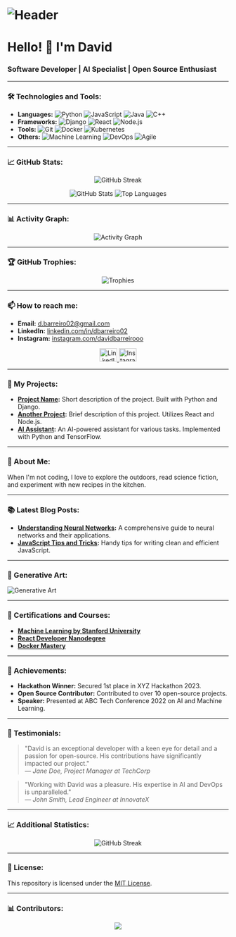 # ![Header](https://raw.githubusercontent.com/devidbarreiro/devidbarreiro/master/assets/header.png)

# Hello! 👋 I'm David

### Software Developer | AI Specialist | Open Source Enthusiast

---

### 🛠️ Technologies and Tools:
- **Languages:** ![Python](https://img.shields.io/badge/-Python-333333?style=flat&logo=python) ![JavaScript](https://img.shields.io/badge/-JavaScript-333333?style=flat&logo=javascript) ![Java](https://img.shields.io/badge/-Java-333333?style=flat&logo=java) ![C++](https://img.shields.io/badge/-C++-333333?style=flat&logo=cplusplus)
- **Frameworks:** ![Django](https://img.shields.io/badge/-Django-333333?style=flat&logo=django) ![React](https://img.shields.io/badge/-React-333333?style=flat&logo=react) ![Node.js](https://img.shields.io/badge/-Node.js-333333?style=flat&logo=node.js)
- **Tools:** ![Git](https://img.shields.io/badge/-Git-333333?style=flat&logo=git) ![Docker](https://img.shields.io/badge/-Docker-333333?style=flat&logo=docker) ![Kubernetes](https://img.shields.io/badge/-Kubernetes-333333?style=flat&logo=kubernetes)
- **Others:** ![Machine Learning](https://img.shields.io/badge/-Machine%20Learning-333333?style=flat&logo=tensorflow) ![DevOps](https://img.shields.io/badge/-DevOps-333333?style=flat&logo=devops) ![Agile](https://img.shields.io/badge/-Agile-333333?style=flat&logo=agile)

---

### 📈 GitHub Stats:

<p align="center">
  <picture>
    <source
      srcset="https://github-readme-streak-stats.herokuapp.com/?user=devidbarreiro&theme=dark&hide_border=true&background=00000000"
      media="(prefers-color-scheme: dark)"
    />
    <source
      srcset="https://github-readme-streak-stats.herokuapp.com/?user=devidbarreiro&theme=light&hide_border=true&background=FFFFFF00"
      media="(prefers-color-scheme: light)"
    />
    <img src="https://github-readme-streak-stats.herokuapp.com/?user=devidbarreiro&theme=light&hide_border=true&background=FFFFFF00" alt="GitHub Streak" />
  </picture>
</p>

<div align="center">
  <picture>
    <source
      srcset="https://github-readme-stats.vercel.app/api?username=devidbarreiro&show_icons=true&theme=transparent&hide_border=true"
      media="(prefers-color-scheme: dark)"
    />
    <source
      srcset="https://github-readme-stats.vercel.app/api?username=devidbarreiro&show_icons=true&theme=transparent&hide_border=true"
      media="(prefers-color-scheme: light)"
    />
    <img src="https://github-readme-stats.vercel.app/api?username=devidbarreiro&show_icons=true&theme=transparent&hide_border=true" alt="GitHub Stats" />
  </picture>
  <picture>
    <source
      srcset="https://github-readme-stats.vercel.app/api/top-langs/?username=devidbarreiro&layout=compact&theme=transparent&hide_border=true"
      media="(prefers-color-scheme: dark)"
    />
    <source
      srcset="https://github-readme-stats.vercel.app/api/top-langs/?username=devidbarreiro&layout=compact&theme=transparent&hide_border=true"
      media="(prefers-color-scheme: light)"
    />
    <img src="https://github-readme-stats.vercel.app/api/top-langs/?username=devidbarreiro&layout=compact&theme=transparent&hide_border=true" alt="Top Languages" />
  </picture>
</div>

---

### 📊 Activity Graph:

<p align="center">
  <picture>
    <source
      srcset="https://github-readme-activity-graph.cyclic.app/graph?username=devidbarreiro&theme=react-dark&hide_border=true"
      media="(prefers-color-scheme: dark)"
    />
    <source
      srcset="https://github-readme-activity-graph.cyclic.app/graph?username=devidbarreiro&theme=react-light&hide_border=true"
      media="(prefers-color-scheme: light)"
    />
    <img src="https://github-readme-activity-graph.cyclic.app/graph?username=devidbarreiro&theme=react-light&hide_border=true" alt="Activity Graph" />
  </picture>
</p>

---

### 🏆 GitHub Trophies:

<p align="center">
  <img src="https://github-profile-trophy.vercel.app/?username=devidbarreiro&theme=radical&no-bg=true&no-frame=true&margin-w=15" alt="Trophies" />
</p>

---

### 📫 How to reach me:

- **Email:** [d.barreiro02@gmail.com](mailto:d.barreiro02@gmail.com)
- **LinkedIn:** [linkedin.com/in/dbarreiro02](https://linkedin.com/in/dbarreiro02)
- **Instagram:** [instagram.com/davidbarreirooo](https://instagram.com/davidbarreirooo)

<p align="center">
  <a href="https://linkedin.com/in/dbarreiro02" target="_blank">
    <img src="https://cdn.simpleicons.org/linkedin/0077B5" alt="LinkedIn" height="30" width="40" />
  </a>
  <a href="https://instagram.com/davidbarreirooo" target="_blank">
    <img src="https://cdn.simpleicons.org/instagram/E4405F" alt="Instagram" height="30" width="40" />
  </a>
</p>

---

### 🔧 My Projects:

- **[Project Name](https://github.com/devidbarreiro/project-name):** Short description of the project. Built with Python and Django.
- **[Another Project](https://github.com/devidbarreiro/another-project):** Brief description of this project. Utilizes React and Node.js.
- **[AI Assistant](https://github.com/devidbarreiro/ai-assistant):** An AI-powered assistant for various tasks. Implemented with Python and TensorFlow.

---

### 🌱 About Me:

When I'm not coding, I love to explore the outdoors, read science fiction, and experiment with new recipes in the kitchen.

---

### 📚 Latest Blog Posts:

- **[Understanding Neural Networks](https://your-blog.com/neural-networks):** A comprehensive guide to neural networks and their applications.
- **[JavaScript Tips and Tricks](https://your-blog.com/js-tips):** Handy tips for writing clean and efficient JavaScript.

---

### 🎨 Generative Art:

![Generative Art](https://api.lorem.space/image/art?w=400&h=200)

---

### 🏅 Certifications and Courses:

- **[Machine Learning by Stanford University](https://www.coursera.org/learn/machine-learning)**
- **[React Developer Nanodegree](https://www.udacity.com/course/react-nanodegree--nd019)**
- **[Docker Mastery](https://www.udemy.com/course/docker-mastery/)**

---

### 🏅 Achievements:

- **Hackathon Winner:** Secured 1st place in XYZ Hackathon 2023.
- **Open Source Contributor:** Contributed to over 10 open-source projects.
- **Speaker:** Presented at ABC Tech Conference 2022 on AI and Machine Learning.

---

### 💬 Testimonials:

> "David is an exceptional developer with a keen eye for detail and a passion for open-source. His contributions have significantly impacted our project."  
> — *Jane Doe, Project Manager at TechCorp*

> "Working with David was a pleasure. His expertise in AI and DevOps is unparalleled."  
> — *John Smith, Lead Engineer at InnovateX*

---

### 📈 Additional Statistics:

<p align="center">
  <picture>
    <source
      srcset="https://github-readme-streak-stats.herokuapp.com/?user=devidbarreiro&theme=dark&hide_border=true&background=00000000"
      media="(prefers-color-scheme: dark)"
    />
    <source
      srcset="https://github-readme-streak-stats.herokuapp.com/?user=devidbarreiro&theme=light&hide_border=true&background=FFFFFF00"
      media="(prefers-color-scheme: light)"
    />
    <img src="https://github-readme-streak-stats.herokuapp.com/?user=devidbarreiro&theme=light&hide_border=true&background=FFFFFF00" alt="GitHub Streak" />
  </picture>
</p>

---

### 📜 License:

This repository is licensed under the [MIT License](LICENSE).

---

### 📊 Contributors:

<p align="center">
  <img src="https://opencollective.com/simple-icons/contributors.svg?width=890&button=false" />
</p>
